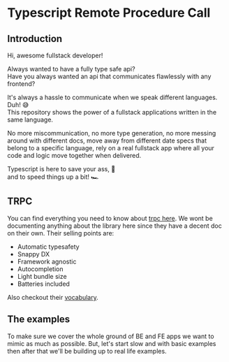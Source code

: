 # Typescript Remote Procedure Call

## Introduction

Hi, awesome fullstack developer!

Always wanted to have a fully type safe api? <br>
Have you always wanted an api that communicates flawlessly with any frontend?

It's always a hassle to communicate when we speak different languages. Duh! 😅 <br>
This repository shows the power of a fullstack applications written in the same language.

No more miscommunication, no more type generation, no more messing around with different docs, move away from different date specs that belong to a specific language, rely on a real fullstack app where all your code and logic move together when delivered.

Typescript is here to save your ass, 🎉 <br>
and to speed things up a bit! 🏎️

## TRPC

You can find everything you need to know about [trpc here](https://trpc.io/). We wont be documenting anything about the library here since they have a decent doc on their own. Their selling points are:

- Automatic typesafety
- Snappy DX
- Framework agnostic
- Autocompletion
- Light bundle size
- Batteries included

Also checkout their [vocabulary](https://trpc.io/docs/concepts#vocabulary).

## The examples

To make sure we cover the whole ground of BE and FE apps we want to mimic as much as possible.
But, let's start slow and with basic examples then after that we'll be building up to real life examples.
